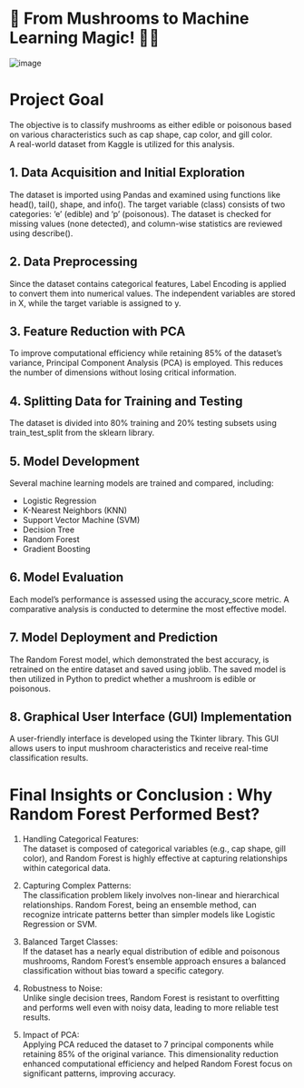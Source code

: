 # 🚀 From Mushrooms to Machine Learning Magic! 🍄🤖

![image](https://github.com/user-attachments/assets/4093e7d6-c2ea-42e4-9b87-f962d089079d)

# Project Goal
The objective is to classify mushrooms as either edible or poisonous based on various characteristics such as cap shape, cap color, and gill color.   
A real-world dataset from Kaggle is utilized for this analysis.

## 1. Data Acquisition and Initial Exploration
The dataset is imported using Pandas and examined using functions like head(), tail(), shape, and info(). The target variable (class) consists of two categories: ‘e’ (edible) and ‘p’ (poisonous). The dataset is checked for missing values (none detected), and column-wise statistics are reviewed using describe().

## 2. Data Preprocessing
Since the dataset contains categorical features, Label Encoding is applied to convert them into numerical values. The independent variables are stored in X, while the target variable is assigned to y.

## 3. Feature Reduction with PCA
To improve computational efficiency while retaining 85% of the dataset’s variance, Principal Component Analysis (PCA) is employed. This reduces the number of dimensions without losing critical information.

## 4. Splitting Data for Training and Testing
The dataset is divided into 80% training and 20% testing subsets using train_test_split from the sklearn library.

## 5. Model Development
Several machine learning models are trained and compared, including:    

- Logistic Regression  
- K-Nearest Neighbors (KNN)  
- Support Vector Machine (SVM)  
- Decision Tree  
- Random Forest  
- Gradient Boosting  

## 6. Model Evaluation
Each model’s performance is assessed using the accuracy_score metric. A comparative analysis is conducted to determine the most effective model.

## 7. Model Deployment and Prediction
The Random Forest model, which demonstrated the best accuracy, is retrained on the entire dataset and saved using joblib. The saved model is then utilized in Python to predict whether a mushroom is edible or poisonous.

## 8. Graphical User Interface (GUI) Implementation
A user-friendly interface is developed using the Tkinter library. This GUI allows users to input mushroom characteristics and receive real-time classification results.

# Final Insights or Conclusion : Why Random Forest Performed Best?
1. Handling Categorical Features:  
The dataset is composed of categorical variables (e.g., cap shape, gill color), and Random Forest is highly effective at capturing relationships within categorical data.  
  
2. Capturing Complex Patterns:  
The classification problem likely involves non-linear and hierarchical relationships. Random Forest, being an ensemble method, can recognize intricate patterns better than simpler models like Logistic Regression or SVM.  
  
3. Balanced Target Classes:      
If the dataset has a nearly equal distribution of edible and poisonous mushrooms, Random Forest’s ensemble approach ensures a balanced classification without bias toward a specific category.  

4. Robustness to Noise:  
Unlike single decision trees, Random Forest is resistant to overfitting and performs well even with noisy data, leading to more reliable test results.

5. Impact of PCA:  
Applying PCA reduced the dataset to 7 principal components while retaining 85% of the original variance. This dimensionality reduction enhanced computational efficiency and helped Random Forest focus on significant patterns, improving accuracy.
